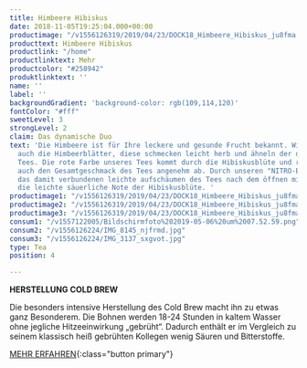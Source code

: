 ```yaml
---
title: Himbeere Hibiskus
date: 2018-11-05T19:25:04.000+00:00
productimage: "/v1556126319/2019/04/23/DOCK18_Himbeere_Hibiskus_ju8fma.png"
producttext: Himbeere Hibiskus
productlink: "/home"
productlinktext: Mehr
productcolor: "#258942"
produktlinktext: ''
name: ''
label: ''
backgroundGradient: 'background-color: rgb(109,114,120)'
fontColor: "#fff"
sweetLevel: 3
strongLevel: 2
claim: Das dynamische Duo
text: 'Die Himbeere ist für Ihre leckere und gesunde Frucht bekannt. Wir nutzen aber
  auch die Himbeerblätter, diese schmecken leicht herb und ähneln der des schwarzen
  Tees. Die rote Farbe unseres Tees kommt durch die Hibiskusblüte und rundet damit
  auch den Gesamtgeschmack des Tees angenehm ab. Durch unseren "NITRO-Effekt" und
  das damit verbundenen leichte aufschäumen des Tees nach dem öffnen mildert zusätzlich
  die leichte säuerliche Note der Hibiskusblüte. '
productimage1: "/v1556126319/2019/04/23/DOCK18_Himbeere_Hibiskus_ju8fma.png"
productimage2: "/v1556126319/2019/04/23/DOCK18_Himbeere_Hibiskus_ju8fma.png"
productimage3: "/v1556126319/2019/04/23/DOCK18_Himbeere_Hibiskus_ju8fma.png"
consum1: "/v1557122005/Bildschirmfoto%202019-05-06%20um%2007.52.59.png"
consum2: "/v1556126224/IMG_8145_njfrmd.jpg"
consum3: "/v1556126224/IMG_3137_sxgvot.jpg"
type: Tea
position: 4

---
```

**HERSTELLUNG COLD BREW**

Die besonders intensive Herstellung des Cold Brew macht ihn zu etwas ganz Besonderem. Die Bohnen werden 18-24 Stunden in kaltem Wasser ohne jegliche Hitzeeinwirkung „gebrüht“. Dadurch enthält er im Vergleich zu seinem klassisch heiß gebrühten Kollegen wenig Säuren und Bitterstoffe.

[MEHR ERFAHREN](https://dock-18.de/events/herkunft/){:class="button primary"}